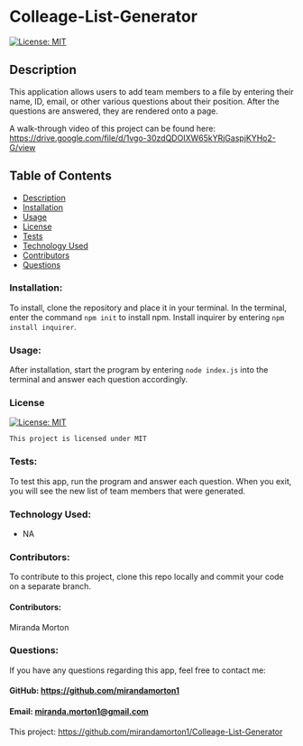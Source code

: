 # Colleage-List-Generator

[![License: MIT](https://img.shields.io/badge/License-MIT-yellow.svg)](https://opensource.org/licenses/MIT)
  
  ## Description
This application allows users to add team members to a file by entering their name, ID, email, or other various questions about their position. After the questions are answered, they are rendered onto a page.  
  
  A walk-through video of this project can be found here: 
https://drive.google.com/file/d/1vgo-30zdQDOIXW65kYRjGaspjKYHo2-G/view

  ## Table of Contents
  * [Description](#description)
  * [Installation](#installation)
  * [Usage](#usage)
  * [License](#license)
  * [Tests](#test)
  * [Technology Used](#technology-used)
  * [Contributors](#contributors)
  * [Questions](#questions)

  ### Installation:
  To install, clone the repository and place it in your terminal. In the terminal, enter the command `npm init` to install npm. Install inquirer by entering `npm install inquirer`. 
  ### Usage:
  After installation, start the program by entering `node index.js` into the terminal and answer each question accordingly. 
  ### License

  
[![License: MIT](https://img.shields.io/badge/License-MIT-yellow.svg)](https://opensource.org/licenses/MIT)
  
  
`This project is licensed under MIT`
  ### Tests:
  To test this app, run the program and answer each question. When you exit, you will see the new list of team members that were generated. 
  ### Technology Used:
  - NA
  ### Contributors: 
  To contribute to this project, clone this repo locally and commit your code on a separate branch. 
  #### Contributors:
  Miranda Morton
  ### Questions:
  If you have any questions regarding this app, feel free to contact me: 
  #### GitHub: https://github.com/mirandamorton1   
  #### Email: miranda.morton1@gmail.com
  This project: https://github.com/mirandamorton1/Colleage-List-Generator

